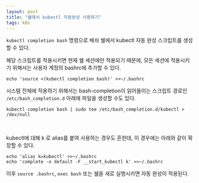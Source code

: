 ```yaml
---
layout: post
title: "쉘에서 kubectl 자동완성 사용하기"
tags: k8s
---
```


```kubectl completion bash``` 명령으로 배쉬 쉘에서 kubectl 자동 완성 스크립트를 생성할 수 있다.

해당 스크립트를 적용시키면 현재 쉘 세션에만 적용되기 때문에, 모든 세션에 적용시키기 위해서는 사용자 계정의 bashrc에 추가할 수 있다.

```
echo 'source <(kubectl completion bash)' >>~/.bashrc
```

시스템 전체에 적용하기 위해서는 bash-completion이 읽어들이는 스크립트 경로인 ```/etc/bash_completion.d``` 아래에 파일을 생성할 수도 있다.

```
kubectl completion bash | sudo tee /etc/bash_completion.d/kubectl > /dev/null
```

<br>

kubectl에 대해 k 로 alias를 붙여 사용하는 경우도 흔한데, 이 경우에는 아래와 같이 확장할 수 있다.

```
echo 'alias k=kubectl' >>~/.bashrc
echo 'complete -o default -F __start_kubectl k' >>~/.bashrc
```

이후 ```source .bashrc```, ```exec bash``` 또는 쉘을 새로 실행시키면 자동 완성이 적용된다.